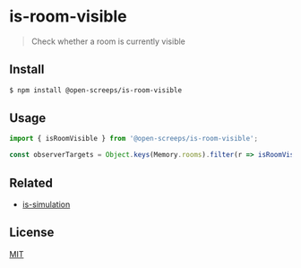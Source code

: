 # is-room-visible
> Check whether a room is currently visible

## Install
```sh
$ npm install @open-screeps/is-room-visible
```

## Usage
```typescript
import { isRoomVisible } from '@open-screeps/is-room-visible';

const observerTargets = Object.keys(Memory.rooms).filter(r => isRoomVisible(r));
```

## Related
- [is-simulation](https://github.com/PostCrafter/open-screeps/tree/master/src/is-simulation)

## License
[MIT](../../license.md)
